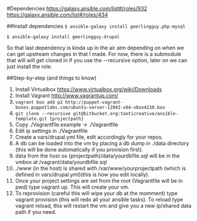 #Dependencies
https://galaxy.ansible.com/list#/roles/932
https://galaxy.ansible.com/list#/roles/434

##Install dependencies
```$ ansible-galaxy install geerlingguy.php-mysql```

```$ ansible-galaxy install geerlingguy.drupal```

So that last dependency is kinda up in the air atm depending on when we can get
upstream changes in that I made. For now, there is a submodule that will
will get cloned in if you use the --recursive option, later on we can
just install the role.

##Step-by-step (and things to know)
1. Install Virtualbox https://www.virtualbox.org/wiki/Downloads
2. Install Vagrant http://www.vagrantup.com/
3. ```vagrant box add p2 http://puppet-vagrant-boxes.puppetlabs.com/ubuntu-server-12042-x64-vbox4210.box```
4. ```git clone --recursive git@bitbucket.org:taoticreative/ansible-template.git {projectpath}```
5. Copy ./Vagrantfile.example -> ./Vagrantfile
6. Edit ip settings in ./Vagrantfile
7. Create a vars/drupal.yml file, edit accordingly for your repos.
8. A db can be loaded into the vm by placing a db dump in ./data directory (this will be done automatically if you provision first).
9. data from the host os {projectpath}/data/yourdbfile.sql will be in the vmbox at /vagrant/data/yourdbfile.sql
10. ./www (in the host) is shared with /var/www/yourprojectpath (which is defined in vars/drupal.yml)(this is how you edit locally).
11. Once your project settings are set from the root (Vagrantfile will be in pwd) type vagrant up. This will create your vm.
12. To reprovision (careful this will wipe your db at the momment) type vagrant provision (this will redo all your ansible tasks).
To reload type vagrant reload, this will restart the vm and give you a new ip/shared data path if you need.
